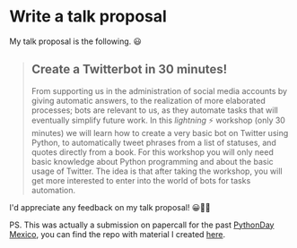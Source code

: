 # Write a talk proposal

My talk proposal is the following. :smiley:

>## Create a Twitterbot in 30 minutes!
>From supporting us in the administration of social media accounts by giving automatic answers, to the realization of more elaborated processes; bots are relevant to us, as they automate tasks that will eventually simplify future work. In this *lightning* ⚡️ workshop (only 30 minutes) we will learn how to create a very basic bot on Twitter using Python, to automatically tweet phrases from a list of statuses, and quotes directly from a book.
>For this workshop you will only need basic knowledge about Python programming and about the basic usage of Twitter. The idea is that after taking the workshop, you will get more interested to enter into the world of bots for tasks automation.

I'd appreciate any feedback on my talk proposal! 😀🙌🏼

PS. This was actually a submission on papercall for the past [PythonDay Mexico](https://www.youtube.com/watch?v=x0VWnm9CAyE&feature=youtu.be), you can find the repo with material I created [here](https://github.com/RodolfoFerro/Twitterbot_en_30).
